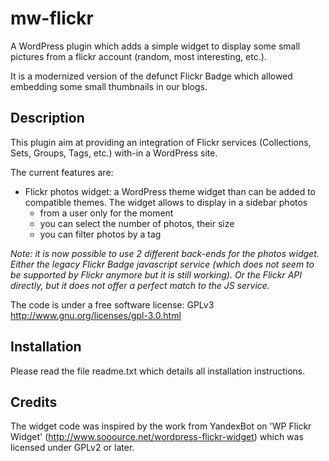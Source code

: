 mw-flickr
=========

A WordPress plugin which adds a simple widget to display some small pictures from a flickr account (random, most interesting, etc.).

It is a modernized version of the defunct Flickr Badge which allowed embedding some small thumbnails in our blogs.

Description
-----------

This plugin aim at providing an integration of Flickr services (Collections, Sets, Groups, Tags, etc.) with-in a WordPress site.

The current features are:
* Flickr photos widget: a WordPress theme widget than can be added to compatible themes. The widget allows to display in a sidebar photos
  * from a user only for the moment
  * you can select the number of photos, their size
  * you can filter photos by a tag

_Note: it is now possible to use 2 different back-ends for the photos widget. Either the legacy Flickr Badge javascript service (which does not seem to be supported by Flickr anymore but it is still working). Or the Flickr API directly, but it does not offer a perfect match to the JS service._

The code is under a free software license: GPLv3 http://www.gnu.org/licenses/gpl-3.0.html

Installation
------------

Please read the file readme.txt which details all installation instructions.

Credits
-------

The widget code was inspired by the work from YandexBot on 'WP Flickr Widget' (http://www.sooource.net/wordpress-flickr-widget) which was licensed under GPLv2 or later.
